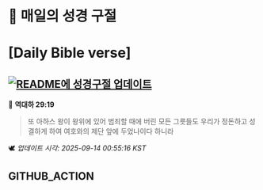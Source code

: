 # 🙏 매일의 성경 구절
# [Daily Bible verse]
## [![README에 성경구절 업데이트](https://github.com/DONGSUKA/first_test/actions/workflows/update-readme-bible.yml/badge.svg)](https://github.com/DONGSUKA/first_test/actions/workflows/update-readme-bible.yml)
<!-- START_BIBLE_VERSE -->
📖 **역대하 29:19**
> 또 아하스 왕이 왕위에 있어 범죄할 때에 버린 모든 그릇들도 우리가 정돈하고 성결하게 하여 여호와의 제단 앞에 두었나이다 하니라

🕊️ _업데이트 시각: 2025-09-14 00:55:16 KST_
  <!-- END_BIBLE_VERSE -->
## GITHUB_ACTION
